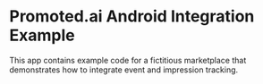 # Promoted.ai Android Integration Example

This app contains example code for a fictitious marketplace that demonstrates how to integrate event and impression tracking.
